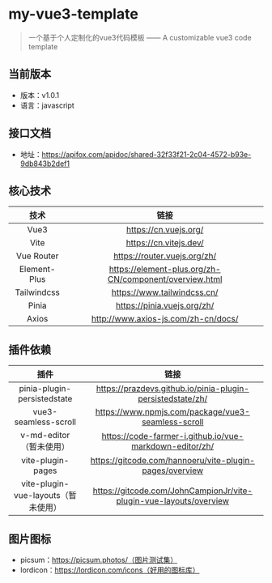 # my-vue3-template
> 一个基于个人定制化的vue3代码模板 —— A customizable vue3 code template

## 当前版本
- 版本：v1.0.1
- 语言：javascript

## 接口文档

- 地址：https://apifox.com/apidoc/shared-32f33f21-2c04-4572-b93e-9db843b2def1

## 核心技术
|     技术     |                          链接                          |
| :----------: | :----------------------------------------------------: |
|     Vue3     |                 https://cn.vuejs.org/                  |
|     Vite     |                 https://cn.vitejs.dev/                 |
|  Vue Router  |              https://router.vuejs.org/zh/              |
| Element-Plus | https://element-plus.org/zh-CN/component/overview.html |
| Tailwindcss  |              https://www.tailwindcss.cn/               |
|    Pinia     |              https://pinia.vuejs.org/zh/               |
|    Axios     |          http://www.axios-js.com/zh-cn/docs/           |

## 插件依赖

|                插件                 |                             链接                             |
| :---------------------------------: | :----------------------------------------------------------: |
|     pinia-plugin-persistedstate     |  https://prazdevs.github.io/pinia-plugin-persistedstate/zh/  |
|        vue3-seamless-scroll         |      https://www.npmjs.com/package/vue3-seamless-scroll      |
|       v-md-editor（暂未使用）       |   https://code-farmer-i.github.io/vue-markdown-editor/zh/    |
|          vite-plugin-pages          |   https://gitcode.com/hannoeru/vite-plugin-pages/overview    |
| vite-plugin-vue-layouts（暂未使用） | https://gitcode.com/JohnCampionJr/vite-plugin-vue-layouts/overview |

## 图片图标

- picsum：https://picsum.photos/（图片测试集）
- lordicon：https://lordicon.com/icons（好用的图标库）

